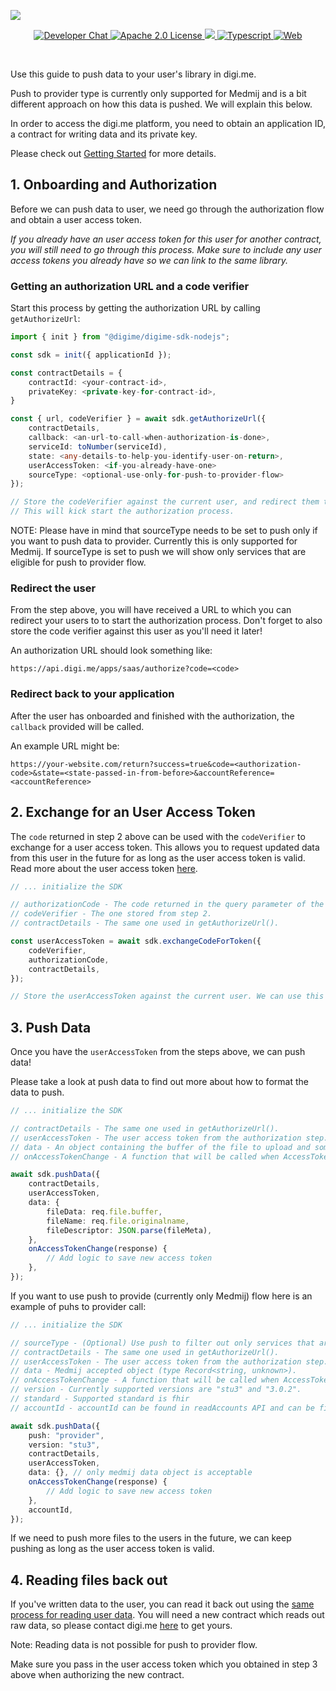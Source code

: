 ![](https://securedownloads.digi.me/partners/digime/SDKReadmeBanner.png)
<p align="center">
    <a href="https://developers.digi.me/slack/join">
        <img src="https://img.shields.io/badge/chat-slack-blueviolet.svg" alt="Developer Chat">
    </a>
    <a href="LICENSE">
        <img src="https://img.shields.io/badge/license-apache 2.0-blue.svg" alt="Apache 2.0 License">
    </a>
    <a href="#">
    	<img src="https://img.shields.io/badge/build-passing-brightgreen.svg">
    </a>
    <a href="https://www.typescriptlang.org/">
        <img src="https://img.shields.io/badge/language-typescript-ff69b4.svg" alt="Typescript">
    </a>
    <a href="https://developers.digi.me/">
        <img src="https://img.shields.io/badge/web-digi.me-red.svg" alt="Web">
    </a>
</p>

<br>

Use this guide to push data to your user's library in digi.me.

Push to provider type is currently only supported for Medmij and is a bit different approach on how this data is pushed. We will explain this below.

In order to access the digi.me platform, you need to obtain an application ID, a contract for writing data and its private key.

Please check out [Getting Started](./start.html) for more details.

## 1. Onboarding and Authorization
Before we can push data to user, we need go through the authorization flow and obtain a user access token.

*If you already have an user access token for this user for another contract, you will still need to go through this process. Make sure to include any user access tokens you already have so we can link to the same library.*

### Getting an authorization URL and a code verifier
Start this process by getting the authorization URL by calling `getAuthorizeUrl`:

```typescript
import { init } from "@digime/digime-sdk-nodejs";

const sdk = init({ applicationId });

const contractDetails = {
    contractId: <your-contract-id>,
    privateKey: <private-key-for-contract-id>,
}

const { url, codeVerifier } = await sdk.getAuthorizeUrl({
    contractDetails,
    callback: <an-url-to-call-when-authorization-is-done>,
    serviceId: toNumber(serviceId),
    state: <any-details-to-help-you-identify-user-on-return>,
    userAccessToken: <if-you-already-have-one>
    sourceType: <optional-use-only-for-push-to-provider-flow>
});

// Store the codeVerifier against the current user, and redirect them to the url returned.
// This will kick start the authorization process.
```

NOTE: Please have in mind that sourceType needs to be set to push only if you want to push data to provider. Currently this is only supported for Medmij. If sourceType is set to push we will show only services that are eligible for push to provider flow. 

### Redirect the user

From the step above, you will have received a URL to which you can redirect your users to to start the authorization process.
Don't forget to also store the code verifier against this user as you'll need it later!

An authorization URL should look something like:

```
https://api.digi.me/apps/saas/authorize?code=<code>
```

### Redirect back to your application

After the user has onboarded and finished with the authorization, the `callback` provided will be called.

An example URL might be:

```
https://your-website.com/return?success=true&code=<authorization-code>&state=<state-passed-in-from-before>&accountReference=<accountReference>
```

## 2. Exchange for an User Access Token
The `code` returned in step 2 above can be used with the `codeVerifier` to exchange for a user access token. This allows you to request updated data from this user in the future for as long as the user access token is valid. Read more about the user access token [here](../fundamentals/access-token.html).

```typescript
// ... initialize the SDK

// authorizationCode - The code returned in the query parameter of the returned URL.
// codeVerifier - The one stored from step 2.
// contractDetails - The same one used in getAuthorizeUrl().

const userAccessToken = await sdk.exchangeCodeForToken({
    codeVerifier,
    authorizationCode,
    contractDetails,
});

// Store the userAccessToken against the current user. We can use this for future reads.
```

## 3. Push Data
Once you have the `userAccessToken` from the steps above, we can push data!

Please take a look at push data to find out more about how to format the data to push.

```typescript
// ... initialize the SDK

// contractDetails - The same one used in getAuthorizeUrl().
// userAccessToken - The user access token from the authorization step.
// data - An object containing the buffer of the file to upload and some meta data.
// onAccessTokenChange - A function that will be called when AccessToken is changed.

await sdk.pushData({
    contractDetails,
    userAccessToken,
    data: {
        fileData: req.file.buffer,
        fileName: req.file.originalname,
        fileDescriptor: JSON.parse(fileMeta),
    },
    onAccessTokenChange(response) {
        // Add logic to save new access token
    },
});
```

If you want to use push to provide (currently only Medmij) flow here is an example of puhs to provider call:

```typescript
// ... initialize the SDK

// sourceType - (Optional) Use push to filter out only services that are used for push to provider type. Default SourceType is set to pull.
// contractDetails - The same one used in getAuthorizeUrl().
// userAccessToken - The user access token from the authorization step.
// data - Medmij accepted object (type Record<string, unknown>).
// onAccessTokenChange - A function that will be called when AccessToken is changed.
// version - Currently supported versions are "stu3" and "3.0.2".
// standard - Supported standard is fhir
// accountId - accountId can be found in readAccounts API and can be filterd out with accountReference that will be returned to you as explained in authorization process.

await sdk.pushData({
    push: "provider",
    version: "stu3",
    contractDetails,
    userAccessToken,
    data: {}, // only medmij data object is acceptable
    onAccessTokenChange(response) {
        // Add logic to save new access token
    },
    accountId,
});
```

If we need to push more files to the users in the future, we can keep pushing as long as the user access token is valid.

## 4. Reading files back out

If you've written data to the user, you can read it back out using the [same process for reading user data](./read-data-overview.html). You will need a new contract which reads out raw data, so please contact digi.me [here](https://digi.me/register) to get yours.

Note: Reading data is not possible for push to provider flow.

Make sure you pass in the user access token which you obtained in step 3 above when authorizing the new contract.
